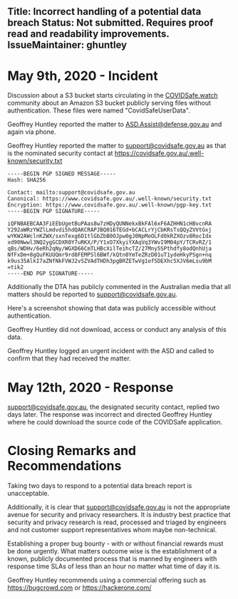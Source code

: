 Title: Incorrect handling of a potential data breach
Status: Not submitted. Requires proof read and readability improvements.
IssueMaintainer: ghuntley
---


# May 9th, 2020 - Incident

Discussion about a S3 bucket starts circulating in the <a href="/">COVIDSafe.watch</a> community about an Amazon S3 bucket publicly serving files without authentication. These files were named "CovidSafeUserData". 

Geoffrey Huntley reported the matter to ASD.Assist@defense.gov.au and again via phone.

Geoffrey Huntley reported the matter to support@covidsafe.gov.au as that is the nominated security contact at https://covidsafe.gov.au/.well-known/security.txt

```
-----BEGIN PGP SIGNED MESSAGE-----
Hash: SHA256

Contact: mailto:support@covidsafe.gov.au
Canonical: https://www.covidsafe.gov.au/.well-known/security.txt
Encryption: https://www.covidsafe.gov.au/.well-known/pgp-key.txt
-----BEGIN PGP SIGNATURE-----

iQFNBAEBCAA3FiEEbUgetBuPAas8w7zHDyQUNNekxBkFAl6xF6AZHHN1cHBvcnRA
Y292aWRzYWZlLmdvdi5hdQAKCRAPJBQ016TEGd+bCACLrYjCbKRsTsQQyZVVtGxj
wYKW2AWclnKZWX/sxnTexg6D1tlGbZbB0OJpw0gJ0NpMoOLFd0kRZXOzv8RocIdx
xd90Nwwl3NQ2ygGCDXR0Y7uRKX/P/Y1xO7XkyiYXAqVq3YWvI9M04pY/TCRvRZ/1
qBs/WDHv/6eRh2qNy/WGXD66CmTLHBcXilTeihcTZ/27Mny5SPthdfy8odQnhUja
NfFxDm+8gQuFKUUQmr9rd8FEMPSl6BWf/kQtn0YmTeZRzD01uT1ydeHkyPSgn+nq
k9us35AlkI7aZNfNkFVWJ2v5ZVAdTHDh3pgBRZETwVg1of5DEXhc5XJV6mLsu9bM
=tik2
-----END PGP SIGNATURE-----
```

Additionally the DTA has publicly commented in the Australian media that all matters should be reported to support@covidsafe.gov.au.

<?# Twitter 1257506430476640256 /?>

Here's a screenshot showing that data was publicly accessible without authentication.

Geoffrey Huntley did not download, access or conduct any analysis of this data.

<?# Twitter 1259103414316707840 /?>

Geoffrey Huntley logged an urgent incident with the ASD and called to confirm that they had received the matter.

<?# Twitter 1259105952030027776 /?>
<?# Twitter 1259111494072975363 /?>


# May 12th, 2020 - Response

support@covidsafe.gov.au, the designated security contact, replied two days later. The response was incorrect and directed Geoffrey Huntley where he could download the source code of the COVIDSafe application.


<?# Twitter 1260012514131099648 /?>


# Closing Remarks and Recommendations

Taking two days to respond to a potential data breach report is unacceptable.


Additionally, it is clear that support@covidsafe.gov.au is not the appropriate avenue for security and privacy researchers. It is industry best practice that security and privacy research is read, processed and triaged by engineers and not customer support representatives whom maybe non-technical.

Establishing a proper bug bounty - with or without financial rewards must be done urgently. What matters outcome wise is the establishment of a known, publicly documented process that is manned by engineers with response time SLAs of less than an hour no matter what time of day it is. 

<?# Twitter 1263581018566430720 /?>

Geoffrey Huntley recommends using a commercial offering such as https://bugcrowd.com or https://hackerone.com/

